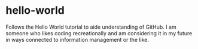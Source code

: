 # hello-world
Follows the Hello World tutorial to aide understanding of GitHub.
I am someone who likes coding recreationally and am considering it in my future in ways connected to information management or the like.
